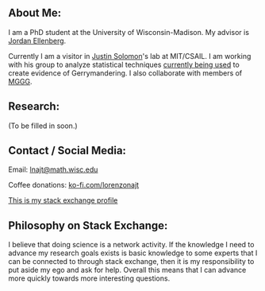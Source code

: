 ## About Me:
I am a PhD student at the University of Wisconsin-Madison. My advisor is [Jordan Ellenberg](http://www.math.wisc.edu/~ellenber/).

Currently I am a visitor in [Justin Solomon](https://people.csail.mit.edu/jsolomon/)'s lab at MIT/CSAIL. I am working with his group to analyze statistical techniques [currently being used](https://arxiv.org/abs/1801.03783) to create evidence of Gerrymandering. I also collaborate with members of [MGGG](https://mggg.org/).

## Research:

(To be filled in soon.)

## Contact / Social Media:

Email: lnajt@math.wisc.edu

Coffee donations: [ko-fi.com/lorenzonajt](https://ko-fi.com/lorenzonajt)

[This is my stack exchange profile](https://stackexchange.com/users/2174622/lorenzo) 

## Philosophy on Stack Exchange:

I believe that doing science is a network activity. If the knowledge I need to advance my research goals exists is basic knowledge to some experts that I can be connected to through stack exchange, then it is my responsibility to put aside my ego and ask for help. Overall this means that I can advance more quickly towards more interesting questions.

